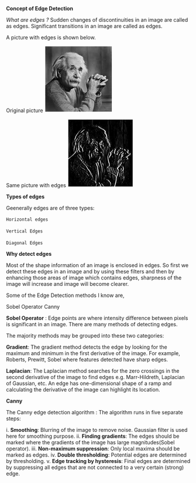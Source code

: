 **Concept of Edge Detection**

*What are edges ?*
Sudden changes of discontinuities in an image are called as edges.
Significant transitions in an image are called as edges.

A picture with edges is shown below.

Original picture
![maskConcept1](maskConcept1.jpg)

Same picture with edges
![maskConcept2](maskConcept2.jpg)

**Types of edges**

Geenerally edges are of three types:

    Horizontal edges

    Vertical Edges

    Diagonal Edges

**Why detect edges**

Most of the shape information of an image is enclosed in edges.
So first we detect these edges in an image and by using these filters
and then by enhancing those areas of image which contains edges,
sharpness of the image will increase and image will become clearer.

Some of the Edge Detection methods I know are,

Sobel Operator
Canny

**Sobel Operator** : 
Edge points are where intensity difference between pixels is significant in an image.
There are many methods of detecting edges.

The majority methods may be grouped into these two categories:

**Gradient**: The gradient method detects the edge by looking for the maximum and minimum in the first derivative of the image. For example, Roberts, Prewitt, Sobel where features detected have sharp edges.


**Laplacian**: The Laplacian method searches for the zero crossings in the second derivative of the image to find edges
e.g. Marr-Hildreth, Laplacian of Gaussian, etc.
An edge has one-dimensional shape of a ramp and calculating the derivative of the image can highlight its location.

**Canny**

The Canny edge detection algorithm : 
The algorithm runs in five separate steps:

i.      **Smoothing**:  Blurring of the image to remove noise. Gaussian filter is used here for smoothing purpose.
ii.     **Finding gradients**:  The edges should be marked where the gradients of the image has large magnitudes(Sobel                                         operator).
iii.    **Non-maximum suppression**:    Only local maxima should be marked as edges.
iv.     **Double thresholding**:    Potential edges are determined by thresholding.
v.      **Edge tracking by hysteresis**:    Final edges are determined by suppressing all edges that are not connected to a                                                very certain (strong) edge.

